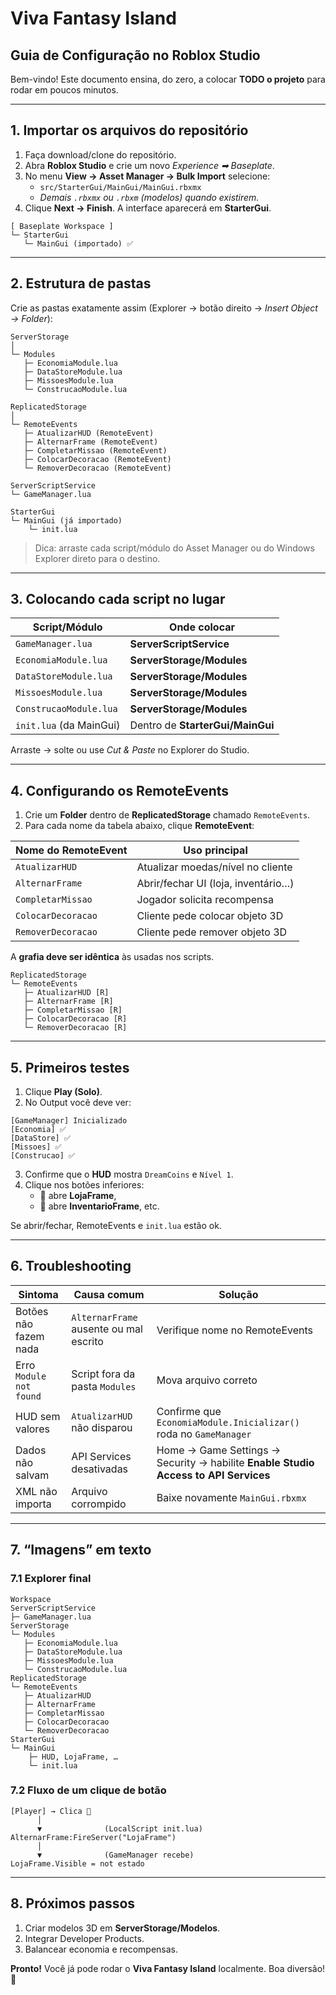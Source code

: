 # Viva Fantasy Island  
## Guia de Configuração no Roblox Studio

Bem-vindo! Este documento ensina, do zero, a colocar **TODO o projeto** para rodar em poucos minutos.

---

## 1. Importar os arquivos do repositório

1. Faça download/clone do repositório.
2. Abra **Roblox Studio** e crie um novo _Experience ➡ Baseplate_.
3. No menu **View → Asset Manager → Bulk Import** selecione:
   - `src/StarterGui/MainGui/MainGui.rbxmx`  
   - _Demais `.rbxmx` ou `.rbxm` (modelos) quando existirem._
4. Clique **Next → Finish**. A interface aparecerá em **StarterGui**.

```
[ Baseplate Workspace ]
└─ StarterGui
   └─ MainGui (importado) ✅
```

---

## 2. Estrutura de pastas

Crie as pastas exatamente assim (Explorer → botão direito → _Insert Object → Folder_):

```
ServerStorage
│
└─ Modules
   ├─ EconomiaModule.lua
   ├─ DataStoreModule.lua
   ├─ MissoesModule.lua
   └─ ConstrucaoModule.lua

ReplicatedStorage
│
└─ RemoteEvents
   ├─ AtualizarHUD (RemoteEvent)
   ├─ AlternarFrame (RemoteEvent)
   ├─ CompletarMissao (RemoteEvent)
   ├─ ColocarDecoracao (RemoteEvent)
   └─ RemoverDecoracao (RemoteEvent)

ServerScriptService
└─ GameManager.lua

StarterGui
└─ MainGui (já importado)
    └─ init.lua
```

> Dica: arraste cada script/módulo do Asset Manager ou do Windows Explorer direto para o destino.

---

## 3. Colocando cada script no lugar

| Script/Módulo                     | Onde colocar                          |
| --------------------------------- | ------------------------------------- |
| `GameManager.lua`                 | **ServerScriptService**               |
| `EconomiaModule.lua`              | **ServerStorage/Modules**             |
| `DataStoreModule.lua`             | **ServerStorage/Modules**             |
| `MissoesModule.lua`               | **ServerStorage/Modules**             |
| `ConstrucaoModule.lua`            | **ServerStorage/Modules**             |
| `init.lua` (da MainGui)           | Dentro de **StarterGui/MainGui**      |

Arraste → solte ou use *Cut & Paste* no Explorer do Studio.

---

## 4. Configurando os RemoteEvents

1. Crie um **Folder** dentro de **ReplicatedStorage** chamado `RemoteEvents`.
2. Para cada nome da tabela abaixo, clique **RemoteEvent**:

| Nome do RemoteEvent | Uso principal |
| ------------------- | ------------- |
| `AtualizarHUD`      | Atualizar moedas/nível no cliente |
| `AlternarFrame`     | Abrir/fechar UI (loja, inventário…) |
| `CompletarMissao`   | Jogador solicita recompensa |
| `ColocarDecoracao`  | Cliente pede colocar objeto 3D |
| `RemoverDecoracao`  | Cliente pede remover objeto 3D |

A **grafia deve ser idêntica** às usadas nos scripts.

```
ReplicatedStorage
└─ RemoteEvents
   ├─ AtualizarHUD [R]
   ├─ AlternarFrame [R]
   ├─ CompletarMissao [R]
   ├─ ColocarDecoracao [R]
   └─ RemoverDecoracao [R]
```

---

## 5. Primeiros testes

1. Clique **Play (Solo)**.
2. No Output você deve ver:

```
[GameManager] Inicializado
[Economia] ✅
[DataStore] ✅
[Missoes] ✅
[Construcao] ✅
```

3. Confirme que o **HUD** mostra `DreamCoins` e `Nível 1`.
4. Clique nos botões inferiores:
   - 🛒 abre **LojaFrame**,
   - 🎒 abre **InventarioFrame**, etc.

Se abrir/fechar, RemoteEvents e `init.lua` estão ok.

---

## 6. Troubleshooting

| Sintoma | Causa comum | Solução |
| ------- | ----------- | ------- |
| Botões não fazem nada | `AlternarFrame` ausente ou mal escrito | Verifique nome no RemoteEvents |
| Erro `Module not found` | Script fora da pasta `Modules` | Mova arquivo correto |
| HUD sem valores | `AtualizarHUD` não disparou | Confirme que `EconomiaModule.Inicializar()` roda no `GameManager` |
| Dados não salvam | API Services desativadas | Home → Game Settings → Security → habilite **Enable Studio Access to API Services** |
| XML não importa | Arquivo corrompido | Baixe novamente `MainGui.rbxmx` |

---

## 7. “Imagens” em texto

### 7.1 Explorer final

```
Workspace
ServerScriptService
├─ GameManager.lua
ServerStorage
└─ Modules
   ├─ EconomiaModule.lua
   ├─ DataStoreModule.lua
   ├─ MissoesModule.lua
   └─ ConstrucaoModule.lua
ReplicatedStorage
└─ RemoteEvents
   ├─ AtualizarHUD
   ├─ AlternarFrame
   ├─ CompletarMissao
   ├─ ColocarDecoracao
   └─ RemoverDecoracao
StarterGui
└─ MainGui
    ├─ HUD, LojaFrame, …
    └─ init.lua
```

### 7.2 Fluxo de um clique de botão

```
[Player] → Clica 🛒
      │
      ▼              (LocalScript init.lua)
AlternarFrame:FireServer("LojaFrame")
      │
      ▼              (GameManager recebe)
LojaFrame.Visible = not estado
```

---

## 8. Próximos passos

1. Criar modelos 3D em **ServerStorage/Modelos**.
2. Integrar Developer Products.
3. Balancear economia e recompensas.

**Pronto!** Você já pode rodar o **Viva Fantasy Island** localmente. Boa diversão! 🎉
